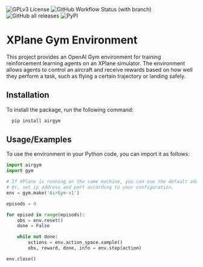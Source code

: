 ![GPLv3 License](https://img.shields.io/badge/License-GPL%20v3-yellow.svg)
![GitHub Workflow Status (with branch)](https://img.shields.io/github/actions/workflow/status/zacjiker/airgym/build-and-test.yml)
![GitHub all releases](https://img.shields.io/github/downloads/zacjiker/airgym/total)
![PyPI](https://img.shields.io/pypi/v/airgym)

# XPlane Gym Environment

This project provides an OpenAI Gym environment for training reinforcement learning agents on an XPlane simulator. The environment allows agents to control an aircraft and receive rewards based on how well they perform a task, such as flying a certain trajectory or landing safely.

## Installation

To install the package, run the following command:

```bash
  pip install airgym
```
    
## Usage/Examples

To use the environment in your Python code, you can import it as follows:

```python
import airgym
import gym

# If XPlane is running on the same machine, you can use the default address and port. 
# Or, set ip address and port according to your configuration.
env = gym.make('AirGym-v1')

episods = 0

for episod in range(episods):
    obs = env.reset()
    done = False

    while not done:
        actions = env.action_space.sample()
        obs, reward, done, info = env.step(action)

env.close()
```
